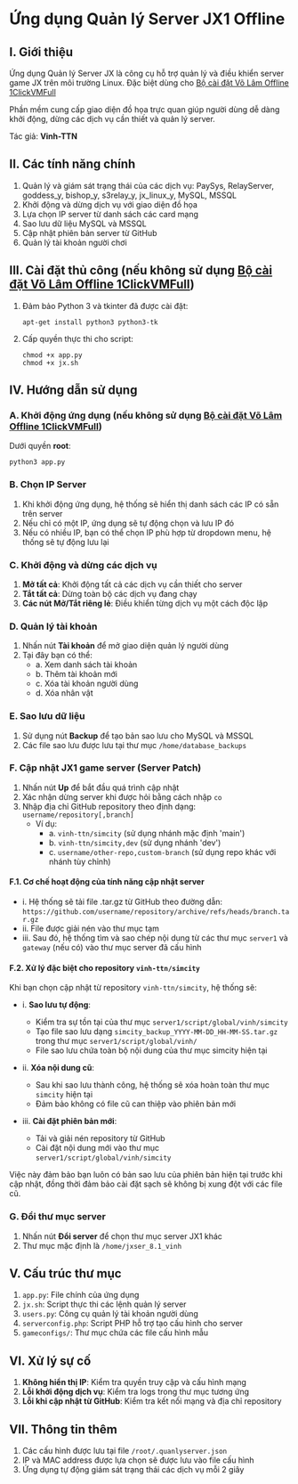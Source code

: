 # Ứng dụng Quản lý Server JX1 Offline

## I. Giới thiệu

Ứng dụng Quản lý Server JX là công cụ hỗ trợ quản lý và điều khiển server game JX trên môi trường Linux. Đặc biệt dùng cho [Bộ cài đặt Võ Lâm Offline 1ClickVMFull](https://docs.google.com/document/d/1BUtlCyJdIg-Dc15EZLYU7dMAcGA4wzcZDMBrM3dRpcc/edit?usp=sharing)

Phần mềm cung cấp giao diện đồ họa trực quan giúp người dùng dễ dàng khởi động, dừng các dịch vụ cần thiết và quản lý server.

Tác giả: **Vinh-TTN**


## II. Các tính năng chính

1. Quản lý và giám sát trạng thái của các dịch vụ: PaySys, RelayServer, goddess_y, bishop_y, s3relay_y, jx_linux_y, MySQL, MSSQL
2. Khởi động và dừng dịch vụ với giao diện đồ họa
3. Lựa chọn IP server từ danh sách các card mạng
4. Sao lưu dữ liệu MySQL và MSSQL
5. Cập nhật phiên bản server từ GitHub
6. Quản lý tài khoản người chơi

## III. Cài đặt thủ công (nếu không sử dụng [Bộ cài đặt Võ Lâm Offline 1ClickVMFull](https://docs.google.com/document/d/1BUtlCyJdIg-Dc15EZLYU7dMAcGA4wzcZDMBrM3dRpcc/edit?usp=sharing))

1. Đảm bảo Python 3 và tkinter đã được cài đặt:
   ```
   apt-get install python3 python3-tk
   ```

2. Cấp quyền thực thi cho script:
   ```
   chmod +x app.py
   chmod +x jx.sh
   ```

## IV. Hướng dẫn sử dụng

### A. Khởi động ứng dụng (nếu không sử dụng [Bộ cài đặt Võ Lâm Offline 1ClickVMFull](https://docs.google.com/document/d/1BUtlCyJdIg-Dc15EZLYU7dMAcGA4wzcZDMBrM3dRpcc/edit?usp=sharing))

Dưới quyền **root**:
```
python3 app.py
```



### B. Chọn IP Server

1. Khi khởi động ứng dụng, hệ thống sẽ hiển thị danh sách các IP có sẵn trên server
2. Nếu chỉ có một IP, ứng dụng sẽ tự động chọn và lưu IP đó
3. Nếu có nhiều IP, bạn có thể chọn IP phù hợp từ dropdown menu, hệ thống sẽ tự động lưu lại

### C. Khởi động và dừng các dịch vụ

1. **Mở tất cả**: Khởi động tất cả các dịch vụ cần thiết cho server
2. **Tắt tất cả**: Dừng toàn bộ các dịch vụ đang chạy
3. **Các nút Mở/Tắt riêng lẻ**: Điều khiển từng dịch vụ một cách độc lập

### D. Quản lý tài khoản

1. Nhấn nút **Tài khoản** để mở giao diện quản lý người dùng
2. Tại đây bạn có thể:
   - a. Xem danh sách tài khoản
   - b. Thêm tài khoản mới
   - c. Xóa tài khoản người dùng
   - d. Xóa nhân vật

### E. Sao lưu dữ liệu

1. Sử dụng nút **Backup** để tạo bản sao lưu cho MySQL và MSSQL
2. Các file sao lưu được lưu tại thư mục `/home/database_backups`

### F. Cập nhật JX1 game server (Server Patch)

1. Nhấn nút **Up** để bắt đầu quá trình cập nhật
2. Xác nhận dừng server khi được hỏi bằng cách nhập `co`
3. Nhập địa chỉ GitHub repository theo định dạng: `username/repository[,branch]`
   - Ví dụ: 
     - a. `vinh-ttn/simcity` (sử dụng nhánh mặc định 'main')
     - b. `vinh-ttn/simcity,dev` (sử dụng nhánh 'dev')
     - c. `username/other-repo,custom-branch` (sử dụng repo khác với nhánh tùy chỉnh)

#### F.1. Cơ chế hoạt động của tính năng cập nhật server

- i. Hệ thống sẽ tải file .tar.gz từ GitHub theo đường dẫn: `https://github.com/username/repository/archive/refs/heads/branch.tar.gz`
- ii. File được giải nén vào thư mục tạm
- iii. Sau đó, hệ thống tìm và sao chép nội dung từ các thư mục `server1` và `gateway` (nếu có) vào thư mục server đã cấu hình

#### F.2. Xử lý đặc biệt cho repository `vinh-ttn/simcity`

Khi bạn chọn cập nhật từ repository `vinh-ttn/simcity`, hệ thống sẽ:

- i. **Sao lưu tự động**: 
  - Kiểm tra sự tồn tại của thư mục `server1/script/global/vinh/simcity`
  - Tạo file sao lưu dạng `simcity_backup_YYYY-MM-DD_HH-MM-SS.tar.gz` trong thư mục `server1/script/global/vinh/`
  - File sao lưu chứa toàn bộ nội dung của thư mục simcity hiện tại

- ii. **Xóa nội dung cũ**:
  - Sau khi sao lưu thành công, hệ thống sẽ xóa hoàn toàn thư mục `simcity` hiện tại
  - Đảm bảo không có file cũ can thiệp vào phiên bản mới

- iii. **Cài đặt phiên bản mới**:
  - Tải và giải nén repository từ GitHub
  - Cài đặt nội dung mới vào thư mục `server1/script/global/vinh/simcity`

Việc này đảm bảo bạn luôn có bản sao lưu của phiên bản hiện tại trước khi cập nhật, đồng thời đảm bảo cài đặt sạch sẽ không bị xung đột với các file cũ.

### G. Đổi thư mục server

1. Nhấn nút **Đổi server** để chọn thư mục server JX1 khác
2. Thư mục mặc định là `/home/jxser_8.1_vinh`

## V. Cấu trúc thư mục

1. `app.py`: File chính của ứng dụng
2. `jx.sh`: Script thực thi các lệnh quản lý server
3. `users.py`: Công cụ quản lý tài khoản người dùng
4. `serverconfig.php`: Script PHP hỗ trợ tạo cấu hình cho server
5. `gameconfigs/`: Thư mục chứa các file cấu hình mẫu

## VI. Xử lý sự cố

1. **Không hiển thị IP**: Kiểm tra quyền truy cập và cấu hình mạng
2. **Lỗi khởi động dịch vụ**: Kiểm tra logs trong thư mục tương ứng
3. **Lỗi khi cập nhật từ GitHub**: Kiểm tra kết nối mạng và địa chỉ repository

## VII. Thông tin thêm

1. Các cấu hình được lưu tại file `/root/.quanlyserver.json`
2. IP và MAC address được lựa chọn sẽ được lưu vào file cấu hình
3. Ứng dụng tự động giám sát trạng thái các dịch vụ mỗi 2 giây
